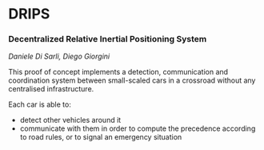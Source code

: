 # DRIPS
### Decentralized Relative Inertial Positioning System
_Daniele Di Sarli, Diego Giorgini_

This proof of concept implements a detection, communication and coordination system between small-scaled cars in a crossroad without any centralised infrastructure.

Each car is able to:
 * detect other vehicles around it
 * communicate with them in order to compute the precedence according to road rules, or to signal an emergency situation